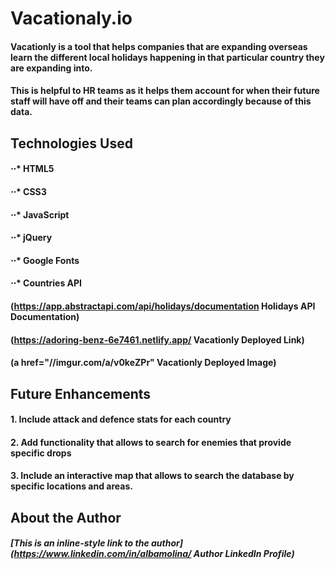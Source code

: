 # Vacationaly.io

#### Vacationly is a tool that helps companies that are expanding overseas learn the different local holidays happening in that particular country they are expanding into. 

#### This is helpful to HR teams as it helps them account for when their future staff will have off and their teams can plan accordingly because of this data.

## Technologies Used
#### ⋅⋅* HTML5
#### ⋅⋅* CSS3
#### ⋅⋅* JavaScript
#### ⋅⋅* jQuery
#### ⋅⋅* Google Fonts
#### ⋅⋅* Countries API

####  (https://app.abstractapi.com/api/holidays/documentation Holidays API Documentation)

#### (https://adoring-benz-6e7461.netlify.app/ Vacationly Deployed Link)

#### (a href="//imgur.com/a/v0keZPr" Vacationly Deployed Image)





## Future Enhancements

#### 1. Include attack and defence stats for each country
#### 2. Add functionality that allows to search for enemies that provide specific drops
#### 3. Include an interactive map that allows to search the database by specific locations and areas.

## About the Author

##### [This is an inline-style link to the author] (https://www.linkedin.com/in/albamolina/ Author LinkedIn Profile)
